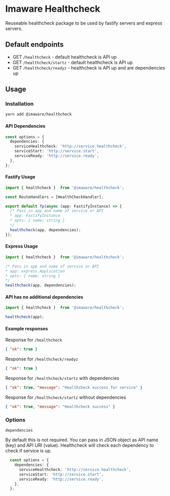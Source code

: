 # Imaware Healthcheck

Reuseable healthcheck package to be used by fastify servers and express servers.

## Default endpoints

- GET `/healthcheck` - default healthcheck is API up
- GET `/healthcheck/startz` - default healthcheck is API up
- GET `/healthcheck/readyz` - healthcheck is API up and are dependencies up

## Usage

### Installation

```bash
yarn add @imaware/healthcheck
```

#### API Dependencies

  ```typescript
  const options = {
    dependencies: {
      serviceHealthcheck: 'http://service.healthcheck',
      serviceStart: 'http://service.start',
      serviceReady: 'http://service.ready',
    },
  };
  ```

#### Fastify Usage

  ```typescript
  import { healthcheck }  from '@imaware/healthcheck';

  const RouteHandlers = [HealthCheckHandler];

  export default fp(async (app: FastifyInstance) => {
    /* Pass in app and name of service or API
    * app: FastifyInstance
    * opts: { name: string }
    */
    healthcheck(app, dependencies);
  });
  ```

#### Express Usage

  ```typescript
  import { healthcheck }  from '@imaware/healthcheck';

  /* Pass in app and name of service or API
  * app: express.Application
  * opts: { name: string }
  */
  healthcheck(app, dependencies);
  ```

#### API has no additional dependencies

  ```typescript
  import { healthcheck }  from '@imaware/healthcheck';

  healthcheck(app);
  ```

#### Example responses

Response for `/healthcheck`

  ```json
  { "ok": true }
  ```

Response for `/healthcheck/readyz`

  ```json
  { "ok": true }
  ```

Response for `/healthcheck/startz` with dependencies

  ```json
  { "ok": true, "message": "Healthcheck success for service" }
  ```

Response for `/healthcheck/startz` without dependencies

  ```json
  { "ok": true, "message": "Healthcheck success" }
  ```

### Options

`dependencies`

By default this is not required. You can pass in JSON object as API name (key) and API URI (value).
Healthcheck will check each dependency to check if service is up.

```typescript
  const options = {
    dependencies: {
      serviceHealthcheck: 'http://service.healthcheck',
      serviceStart: 'http://service.start',
      serviceReady: 'http://service.ready',
    },
  };
  ```
